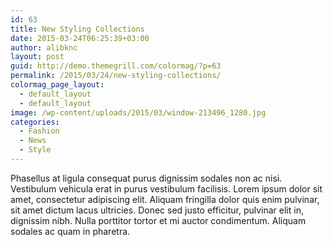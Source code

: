 ```yaml
---
id: 63
title: New Styling Collections
date: 2015-03-24T06:25:39+03:00
author: alibknc
layout: post
guid: http://demo.themegrill.com/colormag/?p=63
permalink: /2015/03/24/new-styling-collections/
colormag_page_layout:
  - default_layout
  - default_layout
image: /wp-content/uploads/2015/03/window-213496_1280.jpg
categories:
  - Fashion
  - News
  - Style
---
```

Phasellus at ligula consequat purus dignissim sodales non ac nisi. Vestibulum vehicula erat in purus vestibulum facilisis. Lorem ipsum dolor sit amet, consectetur adipiscing elit. Aliquam fringilla dolor quis enim pulvinar, sit amet dictum lacus ultricies. Donec sed justo efficitur, pulvinar elit in, dignissim nibh. Nulla porttitor tortor et mi auctor condimentum. Aliquam sodales ac quam in pharetra.